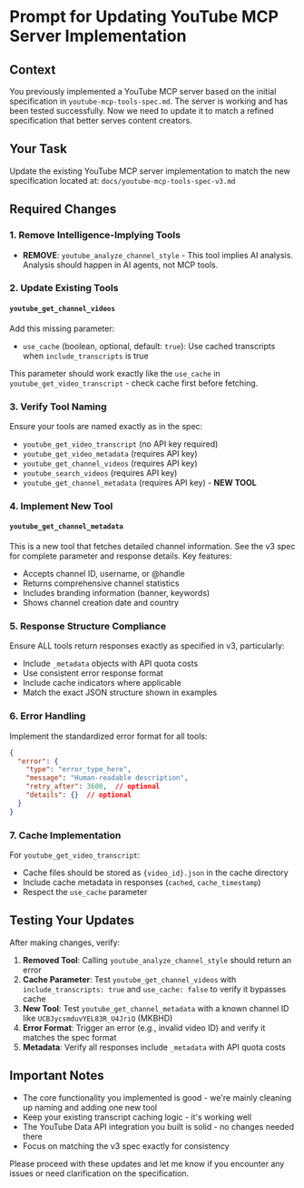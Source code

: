 # Prompt for Updating YouTube MCP Server Implementation

## Context

You previously implemented a YouTube MCP server based on the initial specification in `youtube-mcp-tools-spec.md`. The server is working and has been tested successfully. Now we need to update it to match a refined specification that better serves content creators.

## Your Task

Update the existing YouTube MCP server implementation to match the new specification located at: `docs/youtube-mcp-tools-spec-v3.md`

## Required Changes

### 1. Remove Intelligence-Implying Tools
- **REMOVE**: `youtube_analyze_channel_style` - This tool implies AI analysis. Analysis should happen in AI agents, not MCP tools.

### 2. Update Existing Tools

#### `youtube_get_channel_videos`
Add this missing parameter:
- `use_cache` (boolean, optional, default: `true`): Use cached transcripts when `include_transcripts` is true

This parameter should work exactly like the `use_cache` in `youtube_get_video_transcript` - check cache first before fetching.

### 3. Verify Tool Naming
Ensure your tools are named exactly as in the spec:
- `youtube_get_video_transcript` (no API key required)
- `youtube_get_video_metadata` (requires API key)
- `youtube_get_channel_videos` (requires API key)
- `youtube_search_videos` (requires API key)
- `youtube_get_channel_metadata` (requires API key) - **NEW TOOL**

### 4. Implement New Tool

#### `youtube_get_channel_metadata`
This is a new tool that fetches detailed channel information. See the v3 spec for complete parameter and response details. Key features:
- Accepts channel ID, username, or @handle
- Returns comprehensive channel statistics
- Includes branding information (banner, keywords)
- Shows channel creation date and country

### 5. Response Structure Compliance

Ensure ALL tools return responses exactly as specified in v3, particularly:
- Include `_metadata` objects with API quota costs
- Use consistent error response format
- Include cache indicators where applicable
- Match the exact JSON structure shown in examples

### 6. Error Handling

Implement the standardized error format for all tools:
```json
{
  "error": {
    "type": "error_type_here",
    "message": "Human-readable description",
    "retry_after": 3600,  // optional
    "details": {}  // optional
  }
}
```

### 7. Cache Implementation

For `youtube_get_video_transcript`:
- Cache files should be stored as `{video_id}.json` in the cache directory
- Include cache metadata in responses (`cached`, `cache_timestamp`)
- Respect the `use_cache` parameter

## Testing Your Updates

After making changes, verify:

1. **Removed Tool**: Calling `youtube_analyze_channel_style` should return an error
2. **Cache Parameter**: Test `youtube_get_channel_videos` with `include_transcripts: true` and `use_cache: false` to verify it bypasses cache
3. **New Tool**: Test `youtube_get_channel_metadata` with a known channel ID like `UCBJycsmduvYEL83R_U4JriQ` (MKBHD)
4. **Error Format**: Trigger an error (e.g., invalid video ID) and verify it matches the spec format
5. **Metadata**: Verify all responses include `_metadata` with API quota costs

## Important Notes

- The core functionality you implemented is good - we're mainly cleaning up naming and adding one new tool
- Keep your existing transcript caching logic - it's working well
- The YouTube Data API integration you built is solid - no changes needed there
- Focus on matching the v3 spec exactly for consistency

Please proceed with these updates and let me know if you encounter any issues or need clarification on the specification.